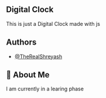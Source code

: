 
## Digital Clock

This is just a Digital Clock made with js 
## Authors

- [@TheRealShreyash](https://github.com/TheRealShreyash)

  
## 🚀 About Me
I am currently in a learing phase

  